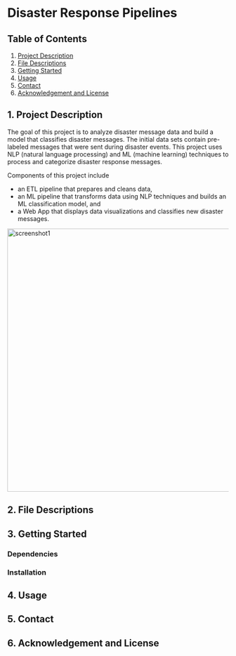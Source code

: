 # Disaster Response Pipelines

## Table of Contents
1. [Project Description](#intro)
2. [File Descriptions](#files)
3. [Getting Started](#start)
4. [Usage](#use)
5. [Contact](#contact)
6. [Acknowledgement and License](#acknowledge)


<a id='intro'></a>
## 1. Project Description
The goal of this project is to analyze disaster message data and build a model that classifies disaster messages. The initial data sets contain pre-labeled messages that were sent during disaster events. This project uses NLP (natural language processing) and ML (machine learning) techniques to process and categorize disaster response messages.

Components of this project include
* an ETL pipeline that prepares and cleans data, 
* an ML pipeline that transforms data using NLP techniques and builds an ML classification model, and 
* a Web App that displays data visualizations and classifies new disaster messages.    
<img width="600" alt="screenshot1" src="https://user-images.githubusercontent.com/11303419/129129157-5db8c038-e882-4617-9c3b-2f9a4b338af6.png">

<a id='files'></a>
## 2. File Descriptions

<a id='start'></a>
## 3. Getting Started
### Dependencies
### Installation

<a id='use'></a>
## 4. Usage

<a id='contact'></a>
## 5. Contact

<a id='acknowledge'></a>
## 6. Acknowledgement and License
